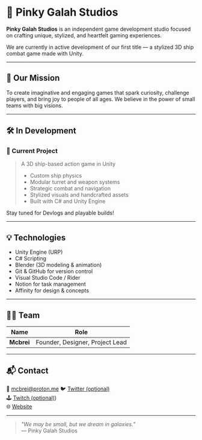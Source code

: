 # 🌸 Pinky Galah Studios

**Pinky Galah Studios** is an independent game development studio focused on crafting unique, stylized, and heartfelt gaming experiences.

We are currently in active development of our first title — a stylized 3D ship combat game made with Unity.

---

## 🎯 Our Mission

To create imaginative and engaging games that spark curiosity, challenge players, and bring joy to people of all ages. We believe in the power of small teams with big visions.

---

## 🛠️ In Development

### 🚢 Current Project
> A 3D ship-based action game in Unity  
> - Custom ship physics  
> - Modular turret and weapon systems  
> - Strategic combat and navigation  
> - Stylized visuals and handcrafted assets  
> - Built with C# and Unity Engine

Stay tuned for Devlogs and playable builds!

---

## 💡 Technologies

- Unity Engine (URP)
- C# Scripting
- Blender (3D modeling & animation)
- Git & GitHub for version control
- Visual Studio Code / Rider
- Notion for task management
- Affinity for design & concepts

---

## 👨‍💻 Team

| Name | Role |
|------|------|
| **Mcbrei** | Founder, Designer, Project Lead |


---

## 📬 Contact

📧 mcbrei@proton.me 
🐦 [Twitter (optional)]()  
🕹️ [Twitch (optional)](https://www.twitch.tv/mcbrei))  
🌐 [Website](https://pinkygalah.github.io)

---

> _"We may be small, but we dream in galaxies."_  
> — Pinky Galah Studios

